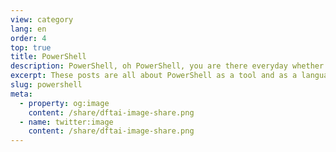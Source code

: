 ```yaml
---
view: category
lang: en
order: 4
top: true
title: PowerShell
description: PowerShell, oh PowerShell, you are there everyday whether it be to copy a file, restart a machine, call an API, tell a joke or completely destorys someones environment (hopefully not the last one). These posts are all about PowerShell as a tool and as a language. Migrating from Windows PowerShell to PowerShell Core is one of the topics covered here.
excerpt: These posts are all about PowerShell as a tool and as a language. Migrating from Windows PowerShell to PowerShell Core is one of the topics covered here
slug: powershell
meta:
  - property: og:image
    content: /share/dftai-image-share.png
  - name: twitter:image
    content: /share/dftai-image-share.png
---
```

